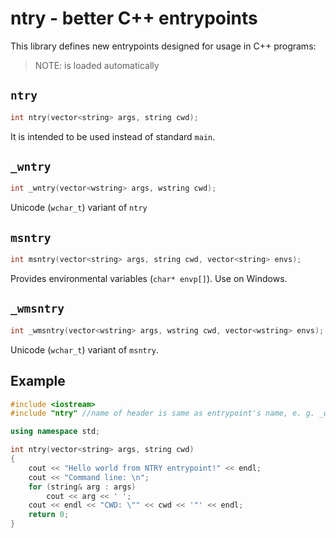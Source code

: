 # ntry - better C++ entrypoints

This library defines new entrypoints designed for usage in C++ programs:

> NOTE: <vector> is loaded automatically

## `ntry`
```cpp
int ntry(vector<string> args, string cwd);
```
It is intended to be used instead of standard `main`.

## `_wntry`
```cpp
int _wntry(vector<wstring> args, wstring cwd);
```
Unicode (`wchar_t`) variant of `ntry`

## `msntry`
```cpp
int msntry(vector<string> args, string cwd, vector<string> envs);
```
Provides environmental variables (`char* envp[]`). Use on Windows.

## `_wmsntry`
```cpp
int _wmsntry(vector<wstring> args, wstring cwd, vector<wstring> envs);
```
Unicode (`wchar_t`) variant of `msntry`.

## Example
```cpp
#include <iostream>
#include "ntry" //name of header is same as entrypoint's name, e. g. _wntry declares _wntry entrypoint

using namespace std;

int ntry(vector<string> args, string cwd)
{
    cout << "Hello world from NTRY entrypoint!" << endl;
    cout << "Command line: \n";
    for (string& arg : args)
        cout << arg << ' ';
    cout << endl << "CWD: \"" << cwd << '"' << endl;
    return 0;
}
```

